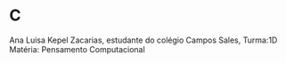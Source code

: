 # C
Ana Luisa Kepel Zacarias, estudante do colégio Campos Sales, Turma:1D
Matéria: Pensamento Computacional 
